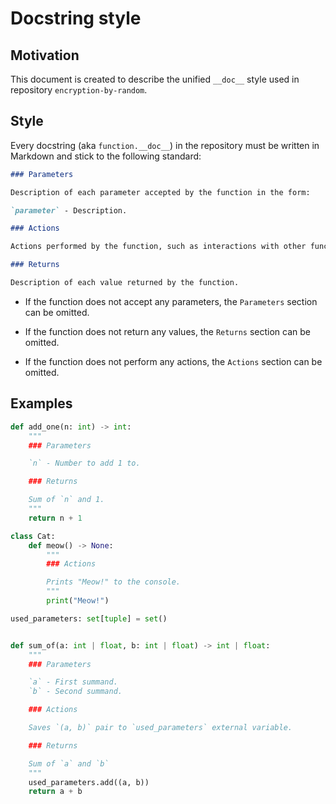 # Docstring style

## Motivation

This document is created to describe the unified `__doc__` style used in repository `encryption-by-random`.

## Style

Every docstring (aka `function.__doc__`) in the repository must be written in Markdown and stick to the following standard:

```markdown
### Parameters

Description of each parameter accepted by the function in the form:

`parameter` - Description.

### Actions

Actions performed by the function, such as interactions with other functions, modification of external variables etc.

### Returns

Description of each value returned by the function.
```

* If the function does not accept any parameters, the `Parameters` section can be omitted.

* If the function does not return any values, the `Returns` section can be omitted.

* If the function does not perform any actions, the `Actions` section can be omitted.

## Examples

```py
def add_one(n: int) -> int:
    """
    ### Parameters

    `n` - Number to add 1 to.

    ### Returns

    Sum of `n` and 1.
    """
    return n + 1
```

```py
class Cat:
    def meow() -> None:
        """
        ### Actions

        Prints "Meow!" to the console.
        """
        print("Meow!")
```

```py
used_parameters: set[tuple] = set()


def sum_of(a: int | float, b: int | float) -> int | float:
    """
    ### Parameters

    `a` - First summand.
    `b` - Second summand.

    ### Actions

    Saves `(a, b)` pair to `used_parameters` external variable.

    ### Returns

    Sum of `a` and `b`
    """
    used_parameters.add((a, b))
    return a + b
```
